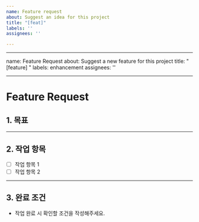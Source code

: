 ```yaml
---
name: Feature request
about: Suggest an idea for this project
title: "[feat]"
labels: ''
assignees: ''

---
```


---
name: Feature Request
about: Suggest a new feature for this project
title: "[feature] "
labels: enhancement
assignees: ''

---

# Feature Request

## 1. 목표
<!-- 이 작업의 목표를 명확히 설명해주세요 -->

---

## 2. 작업 항목
- [ ] 작업 항목 1
- [ ] 작업 항목 2

---

## 3. 완료 조건
- 작업 완료 시 확인할 조건을 작성해주세요.
